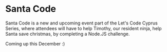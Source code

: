 # Santa Code

Santa Code is a new and upcoming event part of the Let's Code Cyprus Series, where attendees will have to help Timothy, our resident ninja, help Santa save christmas, by completing a Node.JS challenge. 

Coming up this December :) 
